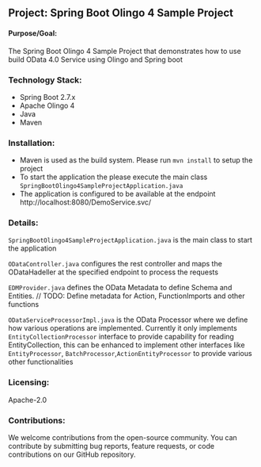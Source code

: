 ## Project: Spring Boot Olingo 4 Sample Project

#### Purpose/Goal:
The Spring Boot Olingo 4 Sample Project that demonstrates how to use build OData 4.0 Service using Olingo and Spring boot


### Technology Stack:

- Spring Boot 2.7.x
- Apache Olingo 4
- Java
- Maven


### Installation:

- Maven is used as the build system. Please run `mvn install` to setup the project
- To start the application the please execute the main class `SpringBootOlingo4SampleProjectApplication.java`
- The application is configured to be available at the endpoint http://localhost:8080/DemoService.svc/

### Details:

`SpringBootOlingo4SampleProjectApplication.java` is the main class to start the application

`ODataController.java` configures the rest controller and maps the ODataHadeller at the specified endpoint to process the requests

`EDMProvider.java` defines the OData Metadata to define Schema and Entities. 
// TODO: Define metadata for Action, FunctionImports and other functions

`ODataServiceProcessorImpl.java` is the OData Processor where we define how various operations are implemented. Currently  it only implements `EntityCollectionProcessor` interface to provide capability for reading EntityCollection, this can be enhanced to implement other interfaces like `EntityProcessor`, `BatchProcessor`,`ActionEntityProcessor` to provide various other functionalities 

### Licensing: 
Apache-2.0

### Contributions:
We welcome contributions from the open-source community. You can contribute by submitting bug reports, feature requests, or code contributions on our GitHub repository.
